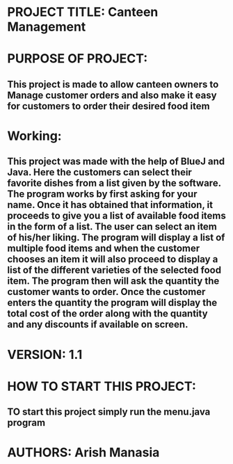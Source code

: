 # PROJECT TITLE: Canteen Management

# PURPOSE OF PROJECT:

## This project is made to allow canteen owners to Manage customer orders and also make it easy for customers to order their desired food item

# Working:

## This project was made with the help of BlueJ and Java. Here the customers can select their favorite dishes from a list given by the software. The program works by first asking for your name. Once it has obtained that information, it proceeds to give you a list of available food items in the form of a list. The user can select an item of his/her liking. The program will display a list of multiple food items and when the customer chooses an item it will also proceed to display a list of the different varieties of the selected food item. The program then will ask the quantity the customer wants to order. Once the customer enters the quantity the program will display the total cost of the order along with the quantity and any discounts if available on screen.


# VERSION: 1.1

# HOW TO START THIS PROJECT:

## TO start this project simply run the menu.java program

# AUTHORS: Arish Manasia
